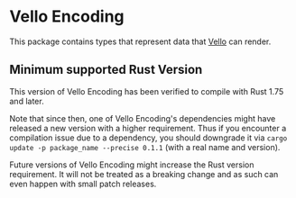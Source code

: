 # Vello Encoding

This package contains types that represent data that [Vello] can render.

## Minimum supported Rust Version

This version of Vello Encoding has been verified to compile with Rust 1.75 and later.

Note that since then, one of Vello Encoding's dependencies might have released a new version with a higher requirement.
Thus if you encounter a compilation issue due to a dependency, you should downgrade it via `cargo update -p package_name --precise 0.1.1` (with a real name and version).

Future versions of Vello Encoding might increase the Rust version requirement.
It will not be treated as a breaking change and as such can even happen with small patch releases.

[Vello]: https://github.com/linebender/vello
